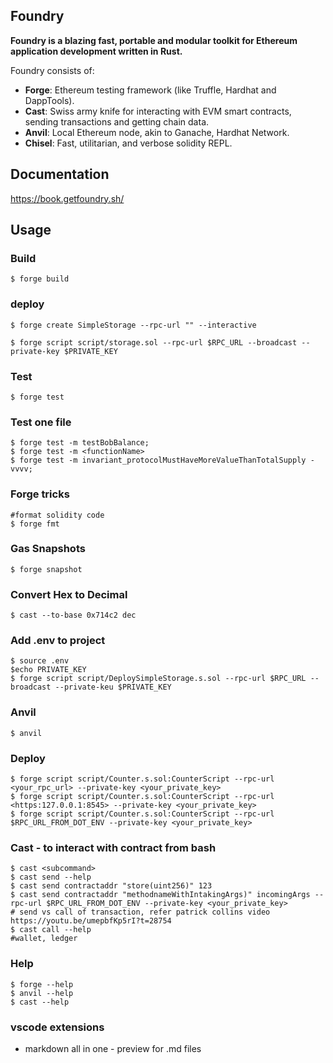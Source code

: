 ## Foundry

**Foundry is a blazing fast, portable and modular toolkit for Ethereum application development written in Rust.**

Foundry consists of:

-   **Forge**: Ethereum testing framework (like Truffle, Hardhat and DappTools).
-   **Cast**: Swiss army knife for interacting with EVM smart contracts, sending transactions and getting chain data.
-   **Anvil**: Local Ethereum node, akin to Ganache, Hardhat Network.
-   **Chisel**: Fast, utilitarian, and verbose solidity REPL.

## Documentation

https://book.getfoundry.sh/

## Usage

### Build

```shell
$ forge build
```

### deploy

```shell
$ forge create SimpleStorage --rpc-url "" --interactive
```
```shell
$ forge script script/storage.sol --rpc-url $RPC_URL --broadcast --private-key $PRIVATE_KEY
```

### Test

```shell
$ forge test
```
### Test one file
```shell
$ forge test -m testBobBalance;
$ forge test -m <functionName>
$ forge test -m invariant_protocolMustHaveMoreValueThanTotalSupply -vvvv;
```
### Forge tricks

```shell
#format solidity code
$ forge fmt
```

### Gas Snapshots

```shell
$ forge snapshot
```

### Convert Hex to Decimal
```
$ cast --to-base 0x714c2 dec
```

### Add .env to project

```
$ source .env
$echo PRIVATE_KEY
$ forge script script/DeploySimpleStorage.s.sol --rpc-url $RPC_URL --broadcast --private-keu $PRIVATE_KEY
```


### Anvil

```shell
$ anvil
```

### Deploy

```shell
$ forge script script/Counter.s.sol:CounterScript --rpc-url <your_rpc_url> --private-key <your_private_key>
$ forge script script/Counter.s.sol:CounterScript --rpc-url <https:127.0.0.1:8545> --private-key <your_private_key>
$ forge script script/Counter.s.sol:CounterScript --rpc-url $RPC_URL_FROM_DOT_ENV --private-key <your_private_key>
```

### Cast - to interact with contract from bash

```shell
$ cast <subcommand>
$ cast send --help
$ cast send contractaddr "store(uint256)" 123
$ cast send contractaddr "methodnameWithIntakingArgs)" incomingArgs --rpc-url $RPC_URL_FROM_DOT_ENV --private-key <your_private_key>
# send vs call of transaction, refer patrick collins video https://youtu.be/umepbfKp5rI?t=28754
$ cast call --help
#wallet, ledger
```

### Help

```shell
$ forge --help
$ anvil --help
$ cast --help
```


### vscode extensions

- markdown all in one - preview for .md files

